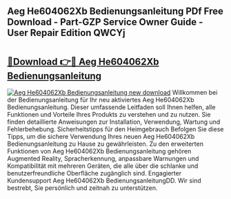 ## Aeg He604062Xb Bedienungsanleitung PDf Free Download - Part-GZP Service Owner Guide - User Repair Edition QWCYj

# <h2><a href="http://df08pm5.blite.top/?on=Aeg+He604062Xb+Bedienungsanleitung">🔗Download 👉🔴 Aeg He604062Xb Bedienungsanleitung</a></h2>

[![Aeg He604062Xb Bedienungsanleitung new download](https://i.imgur.com/lujVjoI.png)](http://df08pm5.blite.top/?on=Aeg+He604062Xb+Bedienungsanleitung)
Willkommen bei der Bedienungsanleitung für Ihr neu aktiviertes Aeg He604062Xb Bedienungsanleitung. Dieser umfassende Leitfaden soll Ihnen helfen, alle Funktionen und Vorteile Ihres Produkts zu verstehen und zu nutzen. Sie finden detaillierte Anweisungen zur Installation, Verwendung, Wartung und Fehlerbehebung. Sicherheitstipps für den Heimgebrauch Befolgen Sie diese Tipps, um die sichere Verwendung Ihres neuen Aeg He604062Xb Bedienungsanleitung zu Hause zu gewährleisten. Zu den erweiterten Funktionen von Aeg He604062Xb Bedienungsanleitung gehören Augmented Reality, Spracherkennung, anpassbare Warnungen und Kompatibilität mit mehreren Geräten, die alle über die schlanke und benutzerfreundliche Oberfläche zugänglich sind. Engagierter Kundensupport Aeg He604062Xb BedienungsanleitungDD. Wir sind bestrebt, Sie persönlich und zeitnah zu unterstützen.
